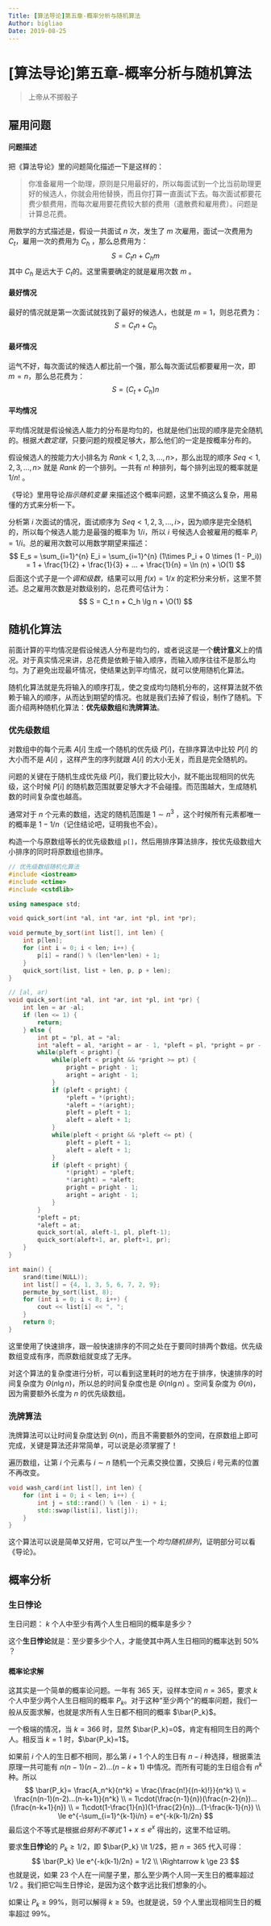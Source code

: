 ```yaml
---
Title: [算法导论]第五章-概率分析与随机算法
Author: bigliao
Date: 2019-08-25
---
```


# [算法导论]第五章-概率分析与随机算法

> 上帝从不掷骰子

## 雇用问题

#### 问题描述

把《算法导论》里的问题简化描述一下是这样的：

> 你准备雇用一个助理，原则是只用最好的，所以每面试到一个比当前助理更好的候选人，你就会用他替换，而且你打算一直面试下去。每次面试都要花费少额费用，而每次雇用要花费较大额的费用（遣散费和雇用费）。问题是计算总花费。

用数学的方式描述是，假设一共面试 $n$ 次，发生了 $m$ 次雇用，面试一次费用为 $C_t$，雇用一次的费用为 $C_h$ ，那么总费用为：
$$
S = C_t n + C_h m
$$
其中 $C_h$ 是远大于 $C_t$的。这里需要确定的就是雇用次数 $m$ 。

#### 最好情况

最好的情况就是第一次面试就找到了最好的候选人，也就是 $m=1$，则总花费为：
$$
S = C_t n + C_h
$$

#### 最坏情况

运气不好，每次面试的候选人都比前一个强，那么每次面试后都要雇用一次，即 $m=n$，那么总花费为：
$$
S = (C_t + C_h)n
$$

#### 平均情况

平均情况就是假设候选人能力的分布是均匀的，也就是他们出现的顺序是完全随机的。根据*大数定理*，只要问题的规模足够大，那么他们的一定是按概率分布的。

假设候选人的按能力大小排名为 $Rank<1,2,3,...,n>$，那么出现的顺序 $Seq<1,2,3,...,n>$ 就是 $Rank$ 的一个排列。一共有 $n!$ 种排列，每个排列出现的概率就是 $1/n!$ 。

《导论》里用导论*指示随机变量* 来描述这个概率问题，这里不搞这么复杂，用易懂的方式来分析一下。

分析第 $i$ 次面试的情况，面试顺序为 $Seq<1,2,3,...,i>$，因为顺序是完全随机的，所以每个候选人能力是最强的概率为 $1/i$，所以 $i$ 号候选人会被雇用的概率 $P_i = 1/i$。总的雇用次数可以用数学期望来描述：
$$
E_s = \sum_{i=1}^{n} E_i = \sum_{i=1}^{n} (1\times P_i + 0 \times (1 - P_i)) = 1 + \frac{1}{2} + \frac{1}{3} + ... + \frac{1}{n} = \ln (n) + \O(1)
$$
后面这个式子是一个*调和级数*，结果可以用 $f(x)=1/x$ 的定积分来分析，这里不赘述。总之雇用次数是对数级别的，总花费可估计为：
$$
S = C_t n + C_h \lg n + \O(1)
$$

## 随机化算法

前面计算的平均情况是假设候选人分布是均匀的，或者说这是一个**统计意义**上的情况。对于真实情况来讲，总花费是依赖于输入顺序，而输入顺序往往不是那么均匀。为了避免出现最坏情况，使结果达到平均情况，就可以使用随机化算法。

随机化算法就是先将输入的顺序打乱，使之变成均匀随机分布的，这样算法就不依赖于输入的顺序，从而达到期望的情况。也就是我们去掉了假设，制作了随机。下面介绍两种随机化算法：**优先级数组**和**洗牌算法**。

### 优先级数组

对数组中的每个元素 $A[i]$  生成一个随机的优先级 $P[i]$，在排序算法中比较 $P[i]$ 的大小而不是 $A[i]$ ，这样产生的序列就跟 $A[i]$ 的大小无关，而且是完全随机的。

问题的关键在于随机生成优先级 $P[i]$，我们要比较大小，就不能出现相同的优先级，这个时候 $P[i]$ 的随机数范围就要足够大才不会碰撞。而范围越大，生成随机数的时间复杂度也越高。

通常对于 $n$ 个元素的数组，选定的随机范围是 $1 \sim n^3$ ，这个时候所有元素都唯一的概率是 $1 - 1/n$（记住结论吧，证明我也不会）。

构造一个与原数组等长的优先级数组 `p[]`，然后用排序算法排序，按优先级数组大小排序的同时将原数组也排序。

```c++
// 优先级数组随机化算法
#include <iostream>
#include <ctime>
#include <cstdlib>

using namespace std;

void quick_sort(int *al, int *ar, int *pl, int *pr);

void permute_by_sort(int list[], int len) {
    int p[len];
    for (int i = 0; i < len; i++) {
        p[i] = rand() % (len*len*len) + 1;
    }
    quick_sort(list, list + len, p, p + len);
}

// [al, ar)
void quick_sort(int *al, int *ar, int *pl, int *pr) {
    int len = ar -al;
    if (len <= 1) {
        return;
    } else {
        int pt = *pl, at = *al;
        int *aleft = al, *aright = ar - 1, *pleft = pl, *pright = pr - 1;
        while(pleft < pright) {
            while(pleft < pright && *pright >= pt) {
                pright = pright - 1;
                aright = aright - 1;
            }
            if (pleft < pright) {
                *pleft = *(pright);
                *aleft = *(aright);
                pleft = pleft + 1;
                aleft = aleft + 1;
            }
            while(pleft < pright && *pleft <= pt) {
                pleft = pleft + 1;
                aleft = aleft + 1;
            }
            if (pleft < pright) {
                *(pright) = *pleft;
                *(aright) = *aleft;
                pright = pright - 1;
                aright = aright - 1;
            }
        }
        *pleft = pt;
        *aleft = at;
        quick_sort(al, aleft-1, pl, pleft-1);
        quick_sort(aleft+1, ar, pleft+1, pr);
    }
}

int main() {
    srand(time(NULL));
    int list[] = {4, 1, 3, 5, 6, 7, 2, 9};
    permute_by_sort(list, 8);
    for (int i = 0; i < 8; i++) {
        cout << list[i] << ", ";
    }
    return 0;
}
```

这里使用了快速排序，跟一般快速排序的不同之处在于要同时排两个数组。优先级数组变成有序，而原数组就变成了无序。

对这个算法的复杂度进行分析，可以看到这里耗时的地方在于排序，快速排序的时间复杂度为 $\Theta(n\lg n)$，所以总的时间复杂度也是 $\Theta(n\lg n)$ 。空间复杂度为 $\Theta(n)$，因为需要额外长度为 $n$ 的优先级数组。

### 洗牌算法

洗牌算法可以让时间复杂度达到 $\Theta(n)$，而且不需要额外的空间，在原数组上即可完成，关键是算法还非常简单，可以说是必须掌握了！

遍历数组，让第 $i$ 个元素与 $i \sim n$ 随机一个元素交换位置，交换后 $i$ 号元素的位置不再改变。

```c++
void wash_card(int list[], int len) {
    for (int i = 0; i < len; i++) {
        int j = std::rand() % (len - i) + i;
        std::swap(list[i], list[j]);
    }
}
```

这个算法可以说是简单又好用，它可以产生一个*均匀随机排列*，证明部分可以看《导论》。

## 概率分析

### 生日悖论

生日问题： $k$ 个人中至少有两个人生日相同的概率是多少？

这个**生日悖论**就是：至少要多少个人，才能使其中两人生日相同的概率达到 $50\%$ ？

#### 概率论求解

这其实是一个简单的概率论问题。一年有 365 天，设样本空间 $n = 365$，要求 $k$ 个人中至少两个人生日相同的概率 $P_k$。对于这种“至少两个”的概率问题，我们一般从反面求解，也就是求所有人生日都不相同的概率 $\bar{P_k}$。

一个极端的情况，当 $k=366$ 时，显然 $\bar{P_k}=0$，肯定有相同生日的两个人。相反当 $k=1$ 时，$\bar{P_k}=1$。

如果前 $i$ 个人的生日都不相同，那么第 $i+1$ 个人的生日有 $n-i$ 种选择，根据乘法原理一共可能有 $n(n-1)(n-2)...(n-k+1)$ 中情况。而所有可能的生日组合有 $n^k$ 种。所以
$$
\bar{P_k}= \frac{A_n^k}{n^k} = \frac{\frac{n!}{(n-k)!}}{n^k} \\
= \frac{n(n-1)(n-2)...(n-k+1)}{n^k} \\
= 1\cdot(\frac{n-1}{n})(\frac{n-2}{n})...(\frac{n-k+1}{n}) \\
= 1\cdot(1-\frac{1}{n})(1-\frac{2}{n})...(1-\frac{k-1}{n}) \\
\le e^{-\sum_{i=1}^{k-1}i/n} = e^{-k(k-1)/2n}
$$
最后这个不等式是根据*伯努利不等式* $1+x\le e^x$ 得出的，这里不给证明。

要求**生日悖论**的 $P_k \ge 1/2$，即 $\bar{P_k} \lt 1/2$，把 $n = 365$ 代入可得：
$$
\bar{P_k} \le e^{-k(k-1)/2n} = 1/2 \\
\Rightarrow k \ge 23
$$
也就是说，如果 23 个人在一间屋子里，那么至少两个人同一天生日的概率超过 $1/2$ 。我们把它叫生日悖论，是因为这个数字远比我们想象的小。

如果让 $P_k \ge 99\%$，则可以解得 $k \ge 59$。也就是说，59 个人里出现相同生日的概率超过 $99\%$。
